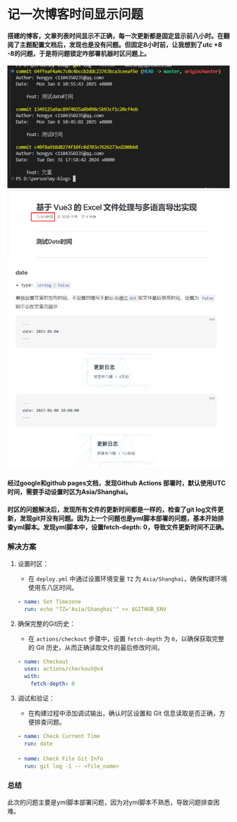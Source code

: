 # 记一次博客时间显示问题

#### 搭建的博客，文章列表时间显示不正确，每一次更新都是固定显示前八小时。在翻阅了主题配置文档后，发现也是没有问题。但固定8小时前，让我想到了utc +8 -8的问题，于是将问题锁定咋部署机器时区问题上。

![Excel Image](assets/vlog_1.png)
![Excel Image](assets/vlog_2.png)
![Excel Image](assets/vlog_3.png)

#### 经过google和github pages文档，发现Github Actions 部署时，默认使用UTC时间，需要手动设置时区为Asia/Shanghai。

#### 时区的问题解决后，发现所有文件的更新时间都是一样的，检查了git log文件更新，发现git并没有问题。因为上一个问题也是yml脚本部署的问题，基本开始排查yml脚本。发现yml脚本中，设置fetch-depth: 0，导致文件更新时间不正确。

### 解决方案
1. 设置时区：

   - 在 `deploy.yml` 中通过设置环境变量 `TZ` 为 `Asia/Shanghai`，确保构建环境使用东八区时间。

   ```yaml
   - name: Set Timezone
     run: echo "TZ='Asia/Shanghai'" >> $GITHUB_ENV
   ```
2. 确保完整的Git历史：

   - 在 `actions/checkout` 步骤中，设置 `fetch-depth` 为 `0`，以确保获取完整的 Git 历史，从而正确读取文件的最后修改时间。

   ```yaml
   - name: Checkout
     uses: actions/checkout@v4
     with:
       fetch-depth: 0
   ```
3. 调试和验证：

   - 在构建过程中添加调试输出，确认时区设置和 Git 信息读取是否正确，方便排查问题。

   ```yaml
   - name: Check Current Time
     run: date

   - name: Check File Git Info
     run: git log -1 -- <file_name>
   ```

### 总结
此次的问题主要是yml脚本部署问题，因为对yml脚本不熟悉，导致问题排查困难。